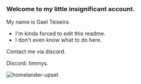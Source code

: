 ### Welcome to my little insignificant account.

My name is Gael Teixeira

- I'm kinda forced to edit this readme.
- I don't even know what to do here.

Contact me via discord.

Discord: timmys.

![homelander-upset](https://github.com/user-attachments/assets/610476cc-5399-410d-85db-2a625e36abda)
